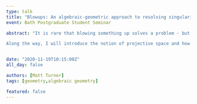 ```yaml
---
type: talk
title: "Blowups: An algebraic-geometric approach to resolving singularities"
event: Bath Postgraduate Student Seminar

abstract: "It is rare that blowing something up solves a problem - but when it comes to objects with singularities, it turns out to be a good approach! In this talk, I will outline the method of blowing up a singularity of an algebraic variety in order to produce a new variety. This new geometrical object will have very similar properties, but with the added benefit of being less singular, or even smooth. 

Along the way, I will introduce the notion of projective space and how embedded objects can be seen using charts. Unlike my own research, this geometry can be visualised easily and so there will be plenty of pictures and nice examples to see how blowups work."


date: "2020-11-19T10:15:00Z"
all_day: false

authors: [Matt Turner]
tags: [geometry,algebraic geometry]

featured: false
---
```



